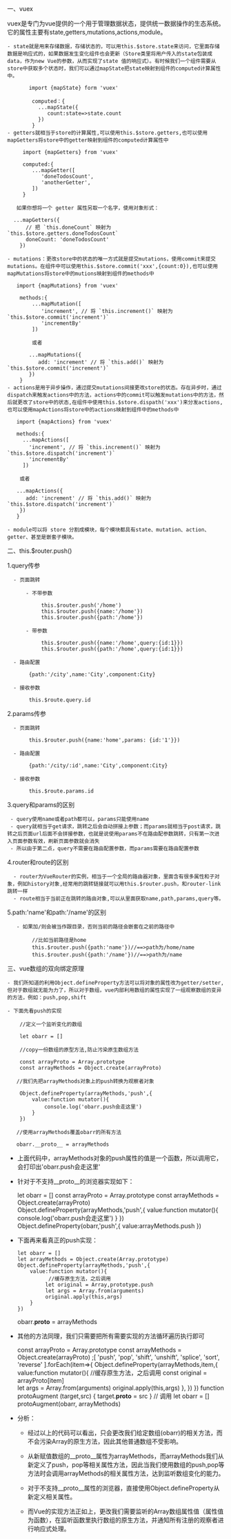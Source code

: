 一、vuex

  vuex是专门为vue提供的一个用于管理数据状态，提供统一数据操作的生态系统。它的属性主要有state,getters,mutations,actions,module。

    - state就是用来存储数据，存储状态的，可以用this.$store.state来访问，它里面存储数据是响应式的，如果数据发生变化组件也会更新（Store类里将用户传入的state包装成data，作为new Vue的参数，从而实现了state 值的响应式）。有时候我们一个组件需要从store中获取多个状态时，我们可以通过mapState把state映射到组件的computed计算属性中。

           import {mapState} form 'vuex'

            computed：{
              ...mapState({
                 count:state=>state.count
              })
            }
    - getters就相当于store的计算属性,可以使用this.$store.getters,也可以使用mapGetters将store中的getter映射到组件的computed计算属性中

         import {mapGetters} from 'vuex'

         computed:{
            ...mapGetter([
               'doneTodosCount',
               'anotherGetter',
            ])
         }

       如果你想将一个 getter 属性另取一个名字，使用对象形式：

      ...mapGetters({
		  // 把 `this.doneCount` 映射为 `this.$store.getters.doneTodosCount`
		  doneCount: 'doneTodosCount'
		})

    - mutations：更改store中的状态的唯一方式就是提交mutations，使用commit来提交mutations。在组件中可以使用this.$store.commit('xxx',{count:0}),也可以使用mapMutations将store中的mutions映射到组件的methods中

       import {mapMutations} from 'vuex'

        methods:{
            ...mapMutation([
               'increment', // 将 `this.increment()` 映射为 `this.$store.commit('increment')`
               'incrementBy' 
            ])

            或者

           ...mapMutations({
              add: 'increment' // 将 `this.add()` 映射为 `this.$store.commit('increment')`
           })
        }
    - actions是用于异步操作，通过提交mutations间接更改store的状态。存在异步时，通过dispatch来触发actions中的方法，actions中的commit可以触发mutations中的方法，然后就更改了store中的状态,在组件中使用this.$store.dispath('xxx')来分发actions,也可以使用mapActions将store中的actions映射到组件中的methods中

       import {mapActions} from 'vuex'

       methods:{
         ...mapActions([
           'increment', // 将 `this.increment()` 映射为 `this.$store.dispatch('increment')`
	       'incrementBy'
         ])

        或者

       ...mapActions({
	      add: 'increment' // 将 `this.add()` 映射为 `this.$store.dispatch('increment')`
	    })
       }

    - module可以将 store 分割成模块，每个模块都具有state、mutation、action、getter、甚至是嵌套子模块。

二、this.$router.push()

   1.query传参

      - 页面跳转
      
          - 不带参数
	
	           this.$router.push('/home')
	           this.$router.push({name:'/home'})
	           this.$router.push({path:'/home'})
	
          - 带参数
	
	           this.$router.push({name:'/home',query:{id:1}})
	           this.$router.push({path:'/home',query:{id:1}})

      - 路由配置

           {path:'/city',name:'City',component:City}

      - 接收参数

           this.$route.query.id

   2.params传参

      - 页面跳转
      
           this.$router.push({name:'home',params: {id:'1'}}) 

      - 路由配置

           {path:'/city/:id',name:'City',component:City}

      - 接收参数

           this.$route.params.id

  3.query和params的区别

     - query使用name或者path都可以，params只能使用name
     - query就相当于get请求，跳转之后会自动拼接上参数；而params就相当于post请求，跳转之后页面url后面不会拼接参数，也就是说使用params不在路由配参数跳转，只有第一次进入页面参数有效，刷新页面参数就会消失
     - 所以由于第二点，query不需要在路由配置参数，而params需要在路由配置参数
     
  4.router和route的区别

      - router为VueRouter的实例，相当于一个全局的路由器对象，里面含有很多属性和子对象，例如history对象,经常用的跳转链接就可以用this.$router.push，和router-link跳转一样
      - route相当于当前正在跳转的路由对象,可以从里面获取name,path,params,query等。

  5.path:'name'和path:'/name'的区别

       - 如果加/则会被当作跟目录，否则当前的路径会嵌套在之前的路径中

            //比如当前路径是home
			this.$router.push({path:'name'})//==>path为/home/name
			this.$router.push({path:'/name'})//==>path为/name

三、vue数组的双向绑定原理

    - 我们所知道的利用Object.defineProperty方法可以将对象的属性改为getter/setter,但对于数组就无能为力了，所以对于数组，vue内部利用数组的属性实现了一组观察数组的变异的方法，例如：push,pop,shift
    
    - 下面先看push的实现
 
        //定义一个监听变化的数组

        let obarr = []

        //copy一份数组的原型方法,防止污染原生数组方法

		const arrayProto = Array.prototype
		const arrayMethods = Object.create(arrayProto)	

       //我们先把arrayMethods对象上的push转换为观察者对象

		Object.defineProperty(arrayMethods,'push',{
		    value:function mutator(){
		    	console.log('obarr.push会走这里')
		    }
		})

       //使用arrayMethods覆盖obarr的所有方法
    
       obarr.__proto__ = arrayMethods

   - 上面代码中，arrayMethods对象的push属性的值是一个函数，所以调用它，会打印出'obarr.push会走这里'


   - 针对于不支持__proto__的浏览器实现如下：

 
		let obarr = []
		const arrayProto = Array.prototype
		const arrayMethods = Object.create(arrayProto)	
		Object.defineProperty(arrayMethods,'push',{
		    value:function mutator(){
		    	console.log('obarr.push会走这里')
		    }
		})
		Object.defineProperty(obarr,'push',{
			value:arrayMethods.push
		})

  - 下面再来看真正的push实现：

        let obarr = []
        let arrayMethods = Object.create(Array.prototype)
        Object.defineProperty(arrayMethods,'push',{
            value:function mutator(){
                  //缓存原生方法，之后调用
                 let original = Array,prototype.push
                 let args = Array.from(arguments)
                 original.apply(this,args)
            }
        })
      
       obarr.__proto__ = arrayMethods

- 其他的方法同理，我们只需要把所有需要实现的方法循环遍历执行即可

	const arrayProto = Array.prototype
	const arrayMethods = Object.create(arrayProto)
	;[
	  'push',
	  'pop',
	  'shift',
	  'unshift',
	  'splice',
	  'sort',
	  'reverse'
	].forEach(item=>{
		Object.defineProperty(arrayMethods,item,{
		    value:function mutator(){
		    	//缓存原生方法，之后调用
		    	const original = arrayProto[item]	
		    	let args = Array.from(arguments)
			    original.apply(this,args)
		    },
		})
	})
	function protoAugment (target,src) {
	  target.__proto__ = src
	}
	// 调用
	let obarr = []
	protoAugment(obarr, arrayMethods)

- 分析：

    - 经过以上的代码可以看出，只会更改我们给定数组(obarr)的相关方法，而不会污染Array的原生方法，因此其他普通数组不受影响。

    - 从新赋值数组的__proto__属性为arrayMethods，而arrayMethods我们从新定义了push，pop等相关属性方法，因此当我们使用数组的push,pop等方法时会调用arrayMethods的相关属性方法，达到监听数组变化的能力。

    - 对于不支持__proto__属性的浏览器，直接使用Object.defineProperty从新定义相关属性。

    - 而Vue的实现方法正如上，更改我们需要监听的Array数组属性值（属性值为函数），在监听函数里执行数组的原生方法，并通知所有注册的观察者进行响应式处理。

